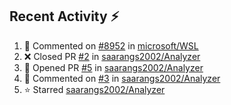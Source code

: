 ## Recent Activity ⚡

<!--RECENT_ACTIVITY:start-->
1. 💬 Commented on [#8952](https://github.com/microsoft/WSL/issues/8952#issuecomment-1795904079) in [microsoft/WSL](https://github.com/microsoft/WSL)<br>
2. ❌ Closed PR [#2](https://github.com/saarangs2002/Analyzer/pull/2) in [saarangs2002/Analyzer](https://github.com/saarangs2002/Analyzer)<br>
3. 💪 Opened PR [#5](https://github.com/saarangs2002/Analyzer/pull/5) in [saarangs2002/Analyzer](https://github.com/saarangs2002/Analyzer)<br>
4. 💬 Commented on [#3](https://github.com/saarangs2002/Analyzer/issues/3#issuecomment-1793767186) in [saarangs2002/Analyzer](https://github.com/saarangs2002/Analyzer)<br>
5. ⭐ Starred [saarangs2002/Analyzer](https://github.com/saarangs2002/Analyzer)<br>
<!--RECENT_ACTIVITY:end-->
